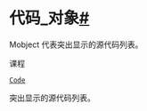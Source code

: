 # 代码\_对象[#](#module-manim.mobject.text.code_mobject "此标题的固定链接")

Mobject 代表突出显示的源代码列表。

课程

[`Code`](manim.mobject.text.code_mobject.Code.html#manim.mobject.text.code_mobject.Code "manim.mobject.text.code_mobject.Code")

突出显示的源代码列表。
